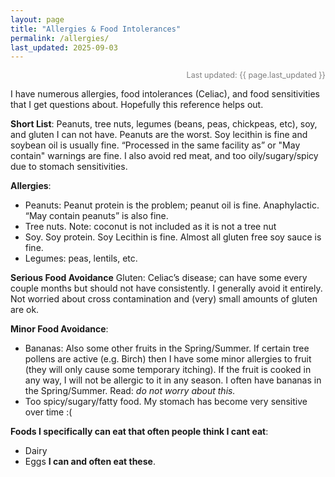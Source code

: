 ```yaml
---
layout: page
title: "Allergies & Food Intolerances"
permalink: /allergies/
last_updated: 2025-09-03
---
```


<div style="text-align: right; font-size: 0.9em; color: gray;">
  Last updated: {{ page.last_updated }}
</div>

I have numerous allergies, food intolerances (Celiac), and food sensitivities that I get questions about. Hopefully this reference helps out. 

**Short List**: Peanuts, tree nuts, legumes (beans, peas, chickpeas, etc), soy, and gluten I can not have. Peanuts are the worst. Soy lecithin is fine and soybean oil is usually fine. “Processed in the same facility as” or "May contain" warnings are fine. I also avoid red meat, and too oily/sugary/spicy due to stomach sensitivities.  

**Allergies**:
- Peanuts: Peanut protein is the problem; peanut oil is fine. Anaphylactic. “May contain peanuts” is also fine. 
- Tree nuts. Note: coconut is not included as it is not a tree nut
- Soy. Soy protein. Soy Lecithin is fine. Almost all gluten free soy sauce is fine.
- Legumes: peas, lentils, etc.

**Serious Food Avoidance**
Gluten: Celiac’s disease; can have some every couple months but should not have consistently. I generally avoid it entirely. Not worried about cross contamination and (very) small amounts of gluten are ok. 

**Minor Food Avoidance**:
- Bananas: Also some other fruits in the Spring/Summer. If certain tree pollens are active (e.g. Birch) then I have some minor allergies to fruit (they will only cause some temporary itching). If the fruit is cooked in any way, I will not be allergic to it in any season. I often have bananas in the Spring/Summer. Read: *do not worry about this.*
- Too spicy/sugary/fatty food. My stomach has become very sensitive over time :( 

**Foods I specifically can eat that often people think I cant eat**:
- Dairy
- Eggs
**I can and often eat these**. 

